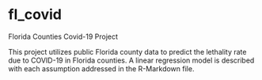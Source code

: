 # fl_covid
Florida Counties Covid-19 Project 

This project utilizes public Florida county data to predict the lethality rate due to COVID-19 in Florida counties. A linear regression model is described with each assumption addressed in the R-Markdown file. 
